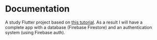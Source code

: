 # Documentation

A study Flutter project based on [this tutorial](https://www.youtube.com/watch?v=sfA3NWDBPZ4&list=PL4cUxeGkcC9j--TKIdkb3ISfRbJeJYQwC). As a result I will have a complete app with a database (Firebase Firestore) and an authentication system (using Firebase auth).
